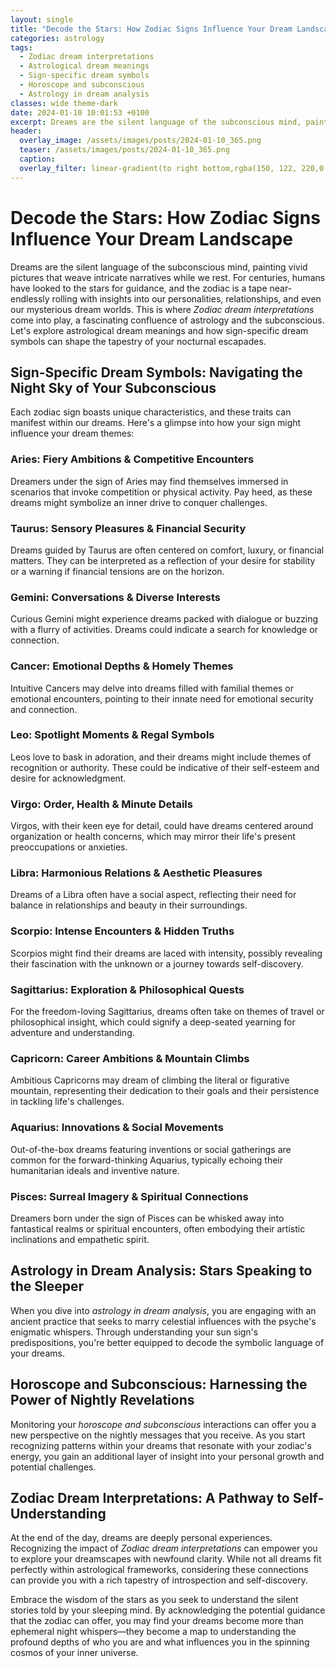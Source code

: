 ```yaml
---
layout: single
title: "Decode the Stars: How Zodiac Signs Influence Your Dream Landscape"
categories: astrology
tags:
  - Zodiac dream interpretations
  - Astrological dream meanings
  - Sign-specific dream symbols
  - Horoscope and subconscious
  - Astrology in dream analysis
classes: wide theme-dark
date: 2024-01-10 10:01:53 +0100
excerpt: Dreams are the silent language of the subconscious mind, painting vivid pictures that weave intricate narratives while we rest.
header:
  overlay_image: /assets/images/posts/2024-01-10_365.png
  teaser: /assets/images/posts/2024-01-10_365.png
  caption: 
  overlay_filter: linear-gradient(to right bottom,rgba(150, 122, 220,0.8), rgba(255,245,208,0.5))
---
```

# Decode the Stars: How Zodiac Signs Influence Your Dream Landscape

Dreams are the silent language of the subconscious mind, painting vivid pictures that weave intricate narratives while we rest. For centuries, humans have looked to the stars for guidance, and the zodiac is a tape near-endlessly rolling with insights into our personalities, relationships, and even our mysterious dream worlds. This is where *Zodiac dream interpretations* come into play, a fascinating confluence of astrology and the subconscious. Let's explore astrological dream meanings and how sign-specific dream symbols can shape the tapestry of your nocturnal escapades.

## Sign-Specific Dream Symbols: Navigating the Night Sky of Your Subconscious

Each zodiac sign boasts unique characteristics, and these traits can manifest within our dreams. Here's a glimpse into how your sign might influence your dream themes:

### Aries: Fiery Ambitions & Competitive Encounters
Dreamers under the sign of Aries may find themselves immersed in scenarios that invoke competition or physical activity. Pay heed, as these dreams might symbolize an inner drive to conquer challenges.

### Taurus: Sensory Pleasures & Financial Security
Dreams guided by Taurus are often centered on comfort, luxury, or financial matters. They can be interpreted as a reflection of your desire for stability or a warning if financial tensions are on the horizon.

### Gemini: Conversations & Diverse Interests
Curious Gemini might experience dreams packed with dialogue or buzzing with a flurry of activities. Dreams could indicate a search for knowledge or connection.

### Cancer: Emotional Depths & Homely Themes
Intuitive Cancers may delve into dreams filled with familial themes or emotional encounters, pointing to their innate need for emotional security and connection.

### Leo: Spotlight Moments & Regal Symbols
Leos love to bask in adoration, and their dreams might include themes of recognition or authority. These could be indicative of their self-esteem and desire for acknowledgment.

### Virgo: Order, Health & Minute Details
Virgos, with their keen eye for detail, could have dreams centered around organization or health concerns, which may mirror their life's present preoccupations or anxieties.

### Libra: Harmonious Relations & Aesthetic Pleasures
Dreams of a Libra often have a social aspect, reflecting their need for balance in relationships and beauty in their surroundings.

### Scorpio: Intense Encounters & Hidden Truths
Scorpios might find their dreams are laced with intensity, possibly revealing their fascination with the unknown or a journey towards self-discovery.

### Sagittarius: Exploration & Philosophical Quests
For the freedom-loving Sagittarius, dreams often take on themes of travel or philosophical insight, which could signify a deep-seated yearning for adventure and understanding.

### Capricorn: Career Ambitions & Mountain Climbs
Ambitious Capricorns may dream of climbing the literal or figurative mountain, representing their dedication to their goals and their persistence in tackling life's challenges.

### Aquarius: Innovations & Social Movements
Out-of-the-box dreams featuring inventions or social gatherings are common for the forward-thinking Aquarius, typically echoing their humanitarian ideals and inventive nature.

### Pisces: Surreal Imagery & Spiritual Connections
Dreamers born under the sign of Pisces can be whisked away into fantastical realms or spiritual encounters, often embodying their artistic inclinations and empathetic spirit.

## Astrology in Dream Analysis: Stars Speaking to the Sleeper

When you dive into *astrology in dream analysis*, you are engaging with an ancient practice that seeks to marry celestial influences with the psyche's enigmatic whispers. Through understanding your sun sign's predispositions, you're better equipped to decode the symbolic language of your dreams.

## Horoscope and Subconscious: Harnessing the Power of Nightly Revelations

Monitoring your *horoscope and subconscious* interactions can offer you a new perspective on the nightly messages that you receive. As you start recognizing patterns within your dreams that resonate with your zodiac's energy, you gain an additional layer of insight into your personal growth and potential challenges.

## Zodiac Dream Interpretations: A Pathway to Self-Understanding

At the end of the day, dreams are deeply personal experiences. Recognizing the impact of *Zodiac dream interpretations* can empower you to explore your dreamscapes with newfound clarity. While not all dreams fit perfectly within astrological frameworks, considering these connections can provide you with a rich tapestry of introspection and self-discovery.

Embrace the wisdom of the stars as you seek to understand the silent stories told by your sleeping mind. By acknowledging the potential guidance that the zodiac can offer, you may find your dreams become more than ephemeral night whispers—they become a map to understanding the profound depths of who you are and what influences you in the spinning cosmos of your inner universe.
